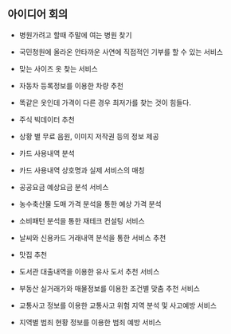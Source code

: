## 아이디어 회의

* 병원가려고 할때 주말에 여는 병원 찾기
* 국민청원에 올라온 안타까운 사연에 직접적인 기부를 할 수 있는 서비스
* 맞는 사이즈 옷 찾는 서비스 
* 자동차 등록정보를 이용한 차량 추천
* 똑같은 옷인데 가격이 다른 경우 최저가를 찾는 것이 힘들다.
* 주식 빅데이터 추천
* 상황 별 무료 음원, 이미지 저작권 등의 정보 제공 
* 카드 사용내역 분석 
* 카드 사용내역 상호명과 실제 서비스의 매칭
* 공공요금 예상요금 분석 서비스
* 농수축산물 도매 가격 분석을 통한 예상 가격 분석
* 소비패턴 분석을 통한 재테크 컨설팅 서비스
* 날씨와 신용카드 거래내역 분석을 통한 서비스 추천
* 맛집 추천
* 도서관 대출내역을 이용한 유사 도서 추천 서비스
* 부동산 실거래가와 매물정보를 이용한 조건별 맞춤 추천 서비스

* 교통사고 정보를 이용한 교통사고 위험 지역 분석 및 사고예방 서비스
* 지역별 범죄 현황 정보를 이용한 범죄 예방 서비스